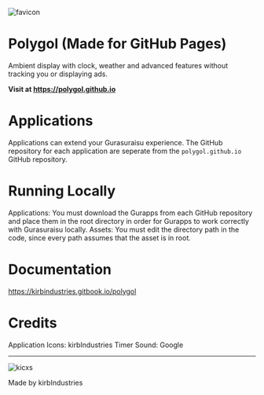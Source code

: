 ![favicon](https://github.com/user-attachments/assets/48c1a6bc-4e8c-4c77-9126-12146139b667)
# Polygol (Made for GitHub Pages)
Ambient display with clock, weather and advanced features without tracking you or displaying ads.

**Visit at https://polygol.github.io**

# Applications
Applications can extend your Gurasuraisu experience. The GitHub repository for each application are seperate from the `polygol.github.io` GitHub repository.

# Running Locally
Applications: You must download the Gurapps from each GitHub repository and place them in the root directory in order for Gurapps to work correctly with Gurasuraisu locally.
Assets: You must edit the directory path in the code, since every path assumes that the asset is in root.

# Documentation
https://kirbindustries.gitbook.io/polygol

# Credits
Application Icons: kirbIndustries
Timer Sound: Google

---

![kicxs](https://github.com/user-attachments/assets/9df7e24d-2cc7-44bb-b359-ef35c296248f)

Made by kirbIndustries
